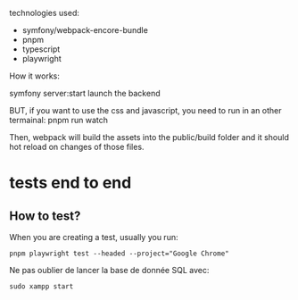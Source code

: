 technologies used:

- symfony/webpack-encore-bundle
- pnpm
- typescript
- playwright

How it works:

symfony server:start
launch the backend

BUT, if you want to use the css and javascript, you need to run in an other termainal:
pnpm run watch

Then, webpack will build the assets into the public/build folder and it should hot reload on changes of those files.

# tests end to end

## How to test?

When you are creating a test, usually you run:

```
pnpm playwright test --headed --project="Google Chrome"
```

Ne pas oublier de lancer la base de donnée SQL avec:

```
sudo xampp start
```
